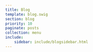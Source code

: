 ```yaml
---
title: Blog
template: blog.swig
section: blog
priority: 10
paginate: posts
collection: menu
include:
    sidebar: include/blogsidebar.html
---
```

